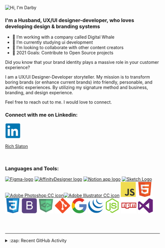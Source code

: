 

![Hi, I'm Darby](https://user-images.githubusercontent.com/75176444/140411254-6d785b81-af88-4127-ba62-e638f5b6481e.png)

### I'm a Husband, UX/UI designer-developer, who loves developing design & branding systems 

- 🔭 I’m working with a company called Digital Whale
- 🌱 I’m currently studying ui development
- 👯 I’m looking to collaborate with other content creators
- 🥅 2021 Goals: Contribute to Open Source projects

Did you know that your brand identity plays a massive role in your customer experience?


I am a UX/UI Designer-Developer storyteller. My mission is to transform boring brands (or enhance current brands) 
into friendly, personable, and authentic experiences. By utilizing my signature method and business, branding, 
and design experience. 



Feel free to reach out to me. I would love to connect.


### Connect with me on Linkedin:
<img src="https://github.com/devicons/devicon/blob/master/icons/linkedin/linkedin-original.svg" width="50" height="50" /> <div class="badge-base LI-profile-badge" data-locale="en_US" data-size="medium" data-theme="dark" data-type="VERTICAL" data-vanity="rich-slaton-full-stack-engineer" data-version="v1"><a class="badge-base__link LI-simple-link" href="https://www.linkedin.com/in/darbyslaton">Rich Slaton</a></div>

<br />

### Languages and Tools:


<a title="Figma, Public domain, via Wikimedia Commons" href="https://commons.wikimedia.org/wiki/File:Figma-logo.svg"><img width="50" height="50" alt="Figma-logo" src="https://upload.wikimedia.org/wikipedia/commons/thumb/3/33/Figma-logo.svg/50px-Figma-logo.svg.png"></a>
<a title="Sarang, Public domain, via Wikimedia Commons" href="https://commons.wikimedia.org/wiki/File:AffinityDesigner_logo.svg"><img width="50" height alt="AffinityDesigner logo" src="https://upload.wikimedia.org/wikipedia/commons/thumb/9/96/AffinityDesigner_logo.svg/50px-AffinityDesigner_logo.svg.png"></a>
<a title="Notion Labs, Inc., Public domain, via Wikimedia Commons" href="https://commons.wikimedia.org/wiki/File:Notion_app_logo.png"><img width="50" height="50" alt="Notion app logo" src="https://upload.wikimedia.org/wikipedia/commons/4/45/Notion_app_logo.png"></a>
<a title="Bohemian Coding, Public domain, via Wikimedia Commons" href="https://commons.wikimedia.org/wiki/File:Sketch_Logo.svg"><img width="50" height="50" alt="Sketch Logo" src="https://upload.wikimedia.org/wikipedia/commons/thumb/5/59/Sketch_Logo.svg/50px-Sketch_Logo.svg.png"></a>
<a title="Fred the Oyster, Public domain, via Wikimedia Commons" href="https://commons.wikimedia.org/wiki/File:Adobe_Photoshop_CC_icon.svg"><img width="50" height="50" alt="Adobe Photoshop CC icon" src="https://upload.wikimedia.org/wikipedia/commons/thumb/a/af/Adobe_Photoshop_CC_icon.svg/50px-Adobe_Photoshop_CC_icon.svg.png"></a><a title="™/®Adobe Inc., Public domain, via Wikimedia Commons" href="https://commons.wikimedia.org/wiki/File:Adobe_Illustrator_CC_icon.svg"><img width="50" height="50" alt="Adobe Illustrator CC icon" src="https://upload.wikimedia.org/wikipedia/commons/thumb/f/fb/Adobe_Illustrator_CC_icon.svg/50px-Adobe_Illustrator_CC_icon.svg.png"></a> <img src="https://github.com/devicons/devicon/blob/master/icons/javascript/javascript-original.svg" alt="Javascript Logo" width="50" hieght="50" /> <img src="https://github.com/devicons/devicon/blob/master/icons/html5/html5-original.svg"  alt="HTML5 logo" width="50" hieght="50"/> <img src="https://github.com/devicons/devicon/blob/master/icons/css3/css3-original.svg"  alt="CSS3 logo" width="50" hieght="50"/> <img src="https://github.com/devicons/devicon/blob/master/icons/bootstrap/bootstrap-plain.svg"  alt="bootstrap logo" width="50" hieght="50"/> <img src="https://github.com/devicons/devicon/blob/master/icons/devicon/devicon-original.svg"  alt="Developer Logo" width="50" hieght="50"/> <img src="https://github.com/devicons/devicon/blob/master/icons/git/git-original.svg"  alt="Git logo" width="50" hieght="50"/> <img src="https://github.com/devicons/devicon/blob/master/icons/google/google-original.svg"  alt="Google Logo" width="50" hieght="50"/> <img src="https://github.com/devicons/devicon/blob/master/icons/jquery/jquery-original.svg"  alt="Hquery Logo" width="50" hieght="50"/> <img src="https://github.com/devicons/devicon/blob/master/icons/nodejs/nodejs-original.svg"  alt="Node Logo" width="50" height="50"/> <img src="https://github.com/devicons/devicon/blob/master/icons/npm/npm-original-wordmark.svg"  alt="Node Package Manager Logo" width="50" hieght="50"/> <img src="https://github.com/devicons/devicon/blob/master/icons/visualstudio/visualstudio-plain.svg"  alt="VSCode Logo" width="50" hieght="50"/> 

<br />
<br />

---

<details>
  <summary>:zap: Recent GitHub Activity</summary>
  
[![Darby's GitHub stats](https://github-readme-stats.vercel.app/api?username=richslaton)](https://github.com/richslaton/github-readme-stats)

</details>

<br />


